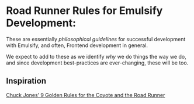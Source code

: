 # Road Runner Rules for Emulsify Development:

These are essentially _philosophical guidelines_ for successful development with Emulsify, and often, Frontend development in general.

We expect to add to these as we identify _why_ we do things the way we do, and since development best-practices are ever-changing, these will be too.

## Inspiration
[Chuck Jones’ 9 Golden Rules for the Coyote and the Road Runner](https://twistedsifter.com/2015/03/chuck-jones-9-golden-rules-for-coyote-and-road-runner)
